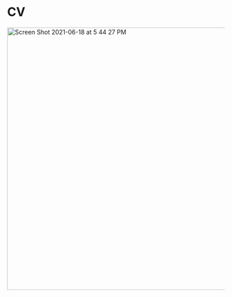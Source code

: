 # CV

<img width="608" alt="Screen Shot 2021-06-18 at 5 44 27 PM" src="https://user-images.githubusercontent.com/85699024/122618992-6cc02600-d05d-11eb-93fb-f92b659574c4.png">
